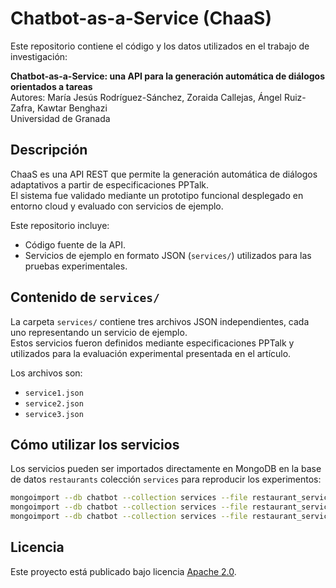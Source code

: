 # Chatbot-as-a-Service (ChaaS)

Este repositorio contiene el código y los datos utilizados en el trabajo de investigación:

**Chatbot-as-a-Service: una API para la generación automática de diálogos orientados a tareas**  
Autores: María Jesús Rodríguez-Sánchez, Zoraida Callejas, Ángel Ruiz-Zafra, Kawtar Benghazi  
Universidad de Granada

## Descripción

ChaaS es una API REST que permite la generación automática de diálogos adaptativos a partir de especificaciones PPTalk.  
El sistema fue validado mediante un prototipo funcional desplegado en entorno cloud y evaluado con servicios de ejemplo.

Este repositorio incluye:

- Código fuente de la API.
- Servicios de ejemplo en formato JSON (`services/`) utilizados para las pruebas experimentales.

## Contenido de `services/`

La carpeta `services/` contiene tres archivos JSON independientes, cada uno representando un servicio de ejemplo.  
Estos servicios fueron definidos mediante especificaciones PPTalk y utilizados para la evaluación experimental presentada en el artículo.

Los archivos son:

- `service1.json`
- `service2.json`
- `service3.json`

## Cómo utilizar los servicios

Los servicios pueden ser importados directamente en MongoDB en la base de datos `restaurants` colección `services` para reproducir los experimentos:

```bash
mongoimport --db chatbot --collection services --file restaurant_service_1.json
mongoimport --db chatbot --collection services --file restaurant_service_2.json
mongoimport --db chatbot --collection services --file restaurant_service_3.json
```

## Licencia

Este proyecto está publicado bajo licencia [Apache 2.0](https://www.apache.org/licenses/LICENSE-2.0.html).
